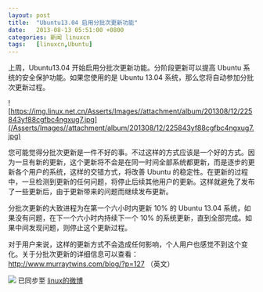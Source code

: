 ```yaml
---
layout: post
title:	"Ubuntu13.04 启用分批次更新功能"
date:	2013-08-13 05:51:00 +0800 
categories:	新闻 linuxcn 
tags:	[linuxcn,Ubuntu]
---
```



上周，Ubuntu13.04 开始启用分批次更新功能。分阶段更新可以提高 Ubuntu 系统的安全保护功能。如果您使用的是 Ubuntu 13.04 系统，那么您将自动参加分批次更新过程。


![https://img.linux.net.cn/Asserts/Images//attachment/album/201308/12/225843yf88cgfbc4ngxug7.jpg](/Asserts/Images//attachment/album/201308/12/225843yf88cgfbc4ngxug7.jpg)


您可能觉得分批次更新是一件不好的事。不过这样的方式应该是一个好的方式。因为一旦有新的更新，这个更新将不会是在同一时间全部系统都更新，而是逐步的更新各个用户的系统，这样的交错方式，将改善 Ubuntu 的稳定性。在更新的过程中，一旦检测到更新的任何问题，将停止后续其他用户的更新。这样就避免了发布了一些更新后，由于更新带来的问题而继续发布更新。


分批次更新的大致进程为在第一个六小时内更新 10% 的 Ubuntu 13.04 系统，如果没有问题，在下一个六小时内持续下一个 10% 的系统更新，直到全部完成。如果中间发现问题，则停止这个更新过程。


对于用户来说，这样的更新方式不会造成任何影响，个人用户也感觉不到这个变化。关于分批次更新的详细信息可以查看：<http://www.murraytwins.com/blog/?p=127> （英文）


![](https://img.linux.net.cn/xwb/images/bgimg/icon_logo.png) 已同步至 [linux的微博](http://weibo.com/1772191555/A4uFu6da9)
